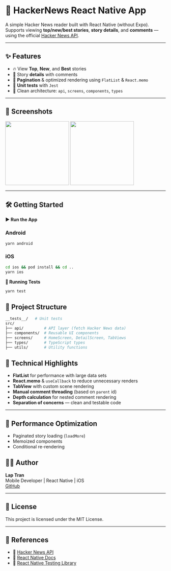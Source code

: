 # 📱 HackerNews React Native App

A simple Hacker News reader built with React Native (without Expo).  
Supports viewing **top/new/best stories**, **story details**, and **comments** — using the official [Hacker News API](https://github.com/HackerNews/API).

---

## ✨ Features

- 🔥 View **Top**, **New**, and **Best** stories
- 📝 Story **details** with comments
- 🚀 **Pagination** & optimized rendering using `FlatList` & `React.memo`
- 🧪 **Unit tests** with `Jest`
- 🧩 Clean architecture: `api`, `screens`, `components`, `types`

---

## 📸 Screenshots

<!-- Add real screenshots later -->
<p float="left">
  <img src="./screenshots/home.png" width="200"/>
  <img src="./screenshots/detail.png" width="200"/>
</p>

---
## 🛠️ Getting Started
<summary><strong>▶️ Run the App</strong></summary>

### Android

```bash
yarn android
```

### iOS
```bash
cd ios && pod install && cd ..
yarn ios
```


<summary><strong>🧪 Running Tests</strong></summary>

```bash
yarn test
```

## 📁 Project Structure

```bash
__tests__/   # Unit tests
src/
├── api/         # API layer (fetch Hacker News data)
├── components/  # Reusable UI components
├── screens/     # HomeScreen, DetailScreen, TabViews
├── types/       # TypeScript types
├── utils/       # Utility functions
```
## 🌸 Technical Highlights

- **FlatList** for performance with large data sets  
- **React.memo** & `useCallback` to reduce unnecessary renders  
- **TabView** with custom scene rendering  
- **Manual comment threading** (based on `parent` id)  
- **Depth calculation** for nested comment rendering  
- **Separation of concerns** — clean and testable code

---

## 🧠 Performance Optimization

- Paginated story loading (`loadMore`)  
- Memoized components  
- Conditional re-rendering  

## 👨‍💻 Author

**Lap Tran**  
Mobile Developer | React Native | iOS  
[GitHub](https://github.com/your-username)

---

## 📝 License

This project is licensed under the MIT License.

---

## 🔗 References

- 📰 [Hacker News API](https://github.com/HackerNews/API)  
- 📘 [React Native Docs](https://reactnative.dev/docs/getting-started)  
- 🧪 [React Native Testing Library](https://callstack.github.io/react-native-testing-library/)



